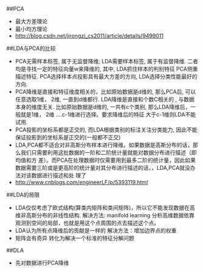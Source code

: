 ##PCA
  * 最大方差理论
  * 最小均方理论
  * http://blog.csdn.net/jirongzi_cs2011/article/details/9499011
    

##LDA与PCA的比较
  * PCA无需样本标签, 属于无监督降维; LDA需要样本标签, 属于有监督降维. 二者均是寻找一定的特征向量w来降维的, 其中, LDA抓住样本的判别特征
    PCA侧重描述特征. PCA选择样本点投影具有最大方差的方向, LDA选择分类性能最好的方向.
  * PCA降维是直接和特征维度相关的，比如原始数据是d维的, 那么PCA后, 可以任意选取1维， 2维,  一直到d维都行. LDA降维是直接和个数C相关的
    , 与数据本身的维度无关. 比如原始数据是d维的, 一共有c个类别, 那么LDA降维后，一般就是1维， 2维 ....c-1维进行选择。要求降维后的特征
    大于c-1维则LDA不能试用. 
  * PCA投影的坐标系都是正交的, 而LDA根据类别的标注关注分类能力, 因此不能保证投影到的坐标系是正交的(一般都不正交)
  * LDA,PCA都不适合对非高斯分布样本进行降维。如果数据是高斯分布的话，那么我们只需要利用这批数据的一阶和二阶统计量就能对数据分布进行描述（即均值和方        差）。而PCA在处理数据时仅需要用到最多二阶的统计量，因此如果数据需要三阶或是更高阶的统计量对其分布进行描述的话，，LDA,PCA就没办法对该数据进行描述和处     理了
  * http://www.cnblogs.com/engineerLF/p/5393119.html

##LDA的局限
* LDA仅仅考虑了欧式结构(算类内矩阵和类间矩阵)，所以它不能发现数据在高维非高斯分布的非线性结构.
  解决方法: manifold learning 分析高维数据依靠观测到空间的局部，也就是用这个点周围的点去描述这个点。
* LDA认为所有点降维后的贡献是一样的
  解决方法：增加边界点的权重
* 矩阵会有奇异
  转化为解决一个标准的特征分解问题
 
##DLA
* 先对数据进行PCA降维


